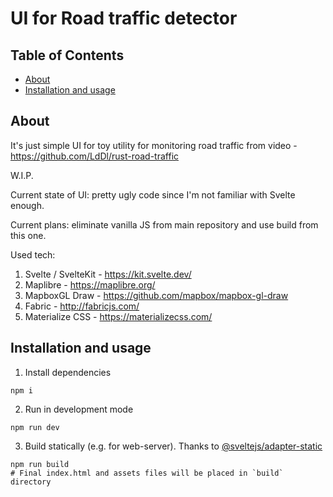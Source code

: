 # UI for Road traffic detector


## Table of Contents

- [About](#about)
- [Installation and usage](#installation-and-usage)

## About

It's just simple UI for toy utility for monitoring road traffic from video - https://github.com/LdDl/rust-road-traffic

W.I.P.

Current state of UI: pretty ugly code since I'm not familiar with Svelte enough.

Current plans: eliminate vanilla JS from main repository and use build from this one.


Used tech:
1. Svelte / SvelteKit - https://kit.svelte.dev/
2. Maplibre - https://maplibre.org/
3. MapboxGL Draw - https://github.com/mapbox/mapbox-gl-draw
4. Fabric - http://fabricjs.com/
5. Materialize CSS - https://materializecss.com/

## Installation and usage

1. Install dependencies

```shell
npm i
```

2. Run in development mode

```shell
npm run dev
```

3. Build statically (e.g. for web-server). Thanks to [@sveltejs/adapter-static](https://www.npmjs.com/package/@sveltejs/adapter-static)

```shell
npm run build
# Final index.html and assets files will be placed in `build` directory
```
